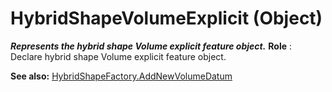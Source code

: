 # HybridShapeVolumeExplicit (Object)

**_Represents the hybrid shape Volume explicit feature object._**
**Role** : Declare hybrid shape Volume explicit feature object.

**See also:**      [HybridShapeFactory.AddNewVolumeDatum](../GSMInterfaces/interface_HybridShapeFactory_68680.htm#AddNewVolumeDatum)